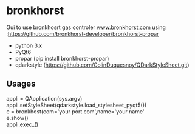 # bronkhorst
Gui to use bronkhosrt gas controler  www.bronkhorst.com
using :https://github.com/bronkhorst-developer/bronkhorst-propar
 
*   python 3.x
*   PyQt6
*   propar (pip install bronkhorst-propar)
*   qdarkstyle (https://github.com/ColinDuquesnoy/QDarkStyleSheet.git)

  
  ## Usages   
  appli = QApplication(sys.argv)    
  appli.setStyleSheet(qdarkstyle.load_stylesheet_pyqt5())     
  e = bronkhost(com='your port com',name='your name'    
  e.show()   
  appli.exec_()    
  
 
